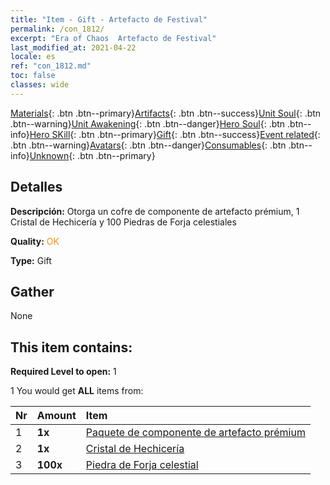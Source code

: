 ```yaml
---
title: "Item - Gift - Artefacto de Festival"
permalink: /con_1812/
excerpt: "Era of Chaos  Artefacto de Festival"
last_modified_at: 2021-04-22
locale: es
ref: "con_1812.md"
toc: false
classes: wide
---
```

 [Materials](/ItemsES/){: .btn .btn--primary}[Artifacts](/ItemsES/Artifacts/){: .btn .btn--success}[Unit Soul](/ItemsES/UnitSoul/){: .btn .btn--warning}[Unit Awakening](/ItemsES/UnitAwakening/){: .btn .btn--danger}[Hero Soul](/ItemsES/HeroSoul/){: .btn .btn--info}[Hero SKill](/ItemsES/HeroSkill/){: .btn .btn--primary}[Gift](/ItemsES/Gift/){: .btn .btn--success}[Event related](/ItemsES/Events/){: .btn .btn--warning}[Avatars](/ItemsES/Avatars/){: .btn .btn--danger}[Consumables](/ItemsES/Consumables/){: .btn .btn--info}[Unknown](/ItemsES/Unknown/){: .btn .btn--primary}

## Detalles
 **Descripción:** Otorga un cofre de componente de artefacto prémium, 1 Cristal de Hechicería y 100 Piedras de Forja celestiales

 **Quality:** <span style="color: #FF8C00">OK</span>

 **Type:** Gift

## Gather

  None

## This item contains:

 **Required Level to open:** 1

 1 You would get **ALL** items  from:

  | Nr | Amount |     Item    |
  |:---|:-------|:------------|
  | 1 |  **1x** | [Paquete de componente de artefacto prémium](/ItemsES/con_1507/) |  | 
  | 2 |  **1x** | [Cristal de Hechicería](/ItemsES/art_189/) |  | 
  | 3 |  **100x** | [Piedra de Forja celestial](/ItemsES/art_188/) |  | 
